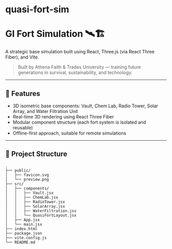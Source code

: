 # quasi-fort-sim
# GI Fort Simulation 🛰️🏗️

A strategic base simulation built using React, Three.js (via React Three Fiber), and Vite.

> Built by Athena Faith & Trades University — training future generations in survival, sustainability, and technology.

---

## 🚀 Features

- 3D isometric base components: Vault, Chem Lab, Radio Tower, Solar Array, and Water Filtration Unit
- Real-time 3D rendering using React Three Fiber
- Modular component structure (each fort system is isolated and reusable)
- Offline-first approach, suitable for remote simulations

---

## 📁 Project Structure

```plaintext
.
├── public/
│   ├── favicon.svg
│   └── preview.png
├── src/
│   ├── components/
│   │   ├── Vault.jsx
│   │   ├── ChemLab.jsx
│   │   ├── RadioTower.jsx
│   │   ├── SolarArray.jsx
│   │   ├── WaterFiltration.jsx
│   │   └── QuasiFortLayout.jsx
│   ├── App.jsx
│   └── main.jsx
├── index.html
├── package.json
├── vite.config.js
└── README.md

